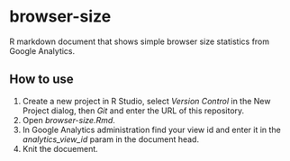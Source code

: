 # browser-size

 R markdown document that shows simple browser size statistics from Google Analytics.

## How to use

1. Create a new project in R Studio, select _Version Control_ in the New Project dialog, then _Git_ and enter the URL of this repository.
2. Open _browser-size.Rmd_.
3. In Google Analytics administration find your view id and enter it in the _analytics_view_id_ param in the document head.
4. Knit the docuement.
